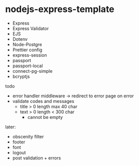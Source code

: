 # nodejs-express-template

-   Express
-   Express Validator
-   EJS
-   Dotenv
-   Node-Postgre
-   Prettier config
-   express-session
-   passport
-   passport-local
-   connect-pg-simple
-   bcryptjs

todo
- error handler middleware -> redirect to error page on error
- validate codes and messages
    - title > 0 length max 40 char
    - text > 0 length < 300 char
        - cannot be empty


later:
- obscenity filter
- footer
- font
- logout
- post validation + errors
